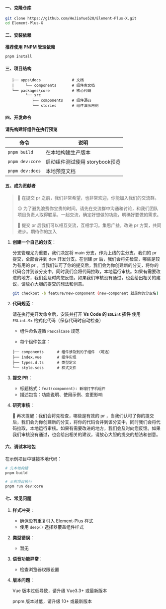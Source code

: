 #### **一、克隆仓库**

```bash
git clone https://github.com/HeJiaYue520/Element-Plus-X.git
cd Element-Plus-X
```

#### **二、安装依赖**

**推荐使用 PNPM 管理依赖**

```bash
pnpm install
```

#### **三、项目结构**

```plaintext
   ├── apps\docs              # 文档
   |     └── components       # 组件库文档
   └── packages\core          # 核心代码
         └── src
            ├── components    # 组件源码
            └── stories       # 组件演示用例

```

#### **四、开发命令**

**请先构建好组件在执行预览**

| 命令            | 说明                           |
| --------------- | ------------------------------ |
| `pnpm build`    | 在本地构建生产版本             |
| `pnpm dev:core` | 启动组件测试使用 storybook预览 |
| `pnpm dev:docs` | 本地预览文档                   |

#### **五、成为贡献者**

> 🥰 在提交 pr 之前，我们非常希望，也非常欢迎，你能加入我们的交流群。
>
> 😔 为了避免浪费你宝贵的时间。请先在交流群中沟通和讨论，和我们团队项目负责人取得联系，一起交流，确定好想做的功能，明确好要做的需求。
>
> 💌 提交 pr 后我们可以相互交流，互相学习。集思广益，改进 pr 方案，共同进步。期待你的加入

1. **创建一个自己的分支**：

   分支管理尤为重要，我们决定将 main 分支，作为上线的主分支，我们的 pr 提交，全部合并到 dev 开发分支。在创建 pr 后，我们会将先检查，哪些是较为有用的 pr ，当我们认可了你的提交后，我们会为你创建新的分支，将你的代码合并到该分支中，同时我们会将代码拉取，本地运行审核。如果有需要改进的地方，我们会及时向您反馈。如果我们审核没有通过，也会给出相关的建议，请放心大胆的提交的想法和创意。

   ```bash
   git checkout -b feature/new-component (new-component 就是你的分支名)
   ```

2. **代码规范**：

   请在执行完开发命令后，安装并打开 **Vs Code 的 `ESLint` 插件** 使用 `ESLint.9x` 格式化代码（保存代码时自动检查）
   - 组件命名遵循 `PascalCase` 规范

   - 每个组件包含：

   ```plaintext
   ├── components      # 组件涉及到的子组件 （可选）
   ├── index.vue       # 组件实现
   ├── types.d.ts      # 类型定义
   └── style.scss      # 样式文件
   ```

3. **提交 PR**：
   - 标题格式：`feat(component): 新增打字机组件`
   - 描述包含：功能说明、使用示例、变更影响

4. **研究审核**：

   🙋 再次提醒：我们会将先检查，哪些是有效的 pr ，当我们认可了你的提交后，我们会为你创建新的分支，将你的代码合并到该分支中，同时我们会将代码拉取，本地运行审核。如果有需要改进的地方，我们会及时向您反馈。如果我们审核没有通过，也会给出相关的建议，请放心大胆的提交的想法和创意。

#### **六、调试本地包**

在示例项目中链接本地代码：

```bash
# 先本地构建
pnpm build

# 示例项目执行
pnpm run dev:core
```

#### 七、**常见问题**

1. **样式冲突**：
   - 确保没有重复引入 Element-Plus 样式
   - 使用 `deep()` 选择器覆盖组件样式
2. **类型错误**：
   - 暂无
3. **语音功能异常**：
   - 检查浏览器权限设置

4. **版本问题**：

   Vue 版本过低导致，请升级 Vue3.3+ 或最新版本

   pnpm 版本过低，请升级 10+ 或最新版本
